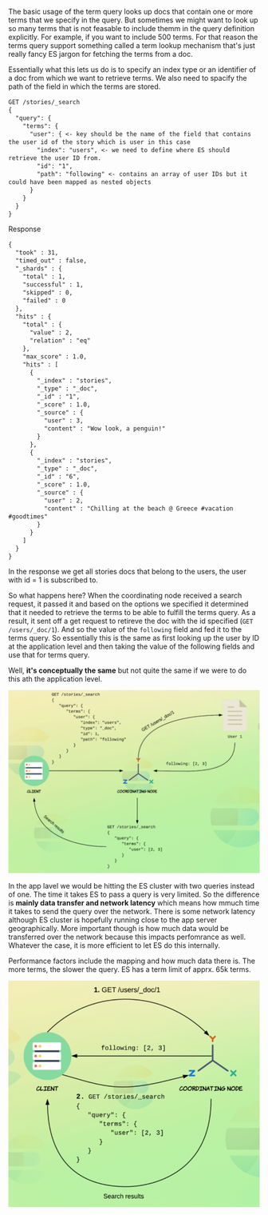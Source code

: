 The basic usage of the term query looks up docs that contain one or more terms that we specify in the query. But sometimes we might want to look up so many terms that is not feasable to include themm in the query definition explicitly. For example, if you want to include 500 terms. For that reason the terms query support something called a term lookup mechanism that's just really fancy ES jargon for fetching the terms from a doc.

Essentially what this lets us do is to specify an index type or an identifier of a doc from which we want to retrieve terms. We also need to spacify the path of the field in which the terms are stored. 

```
GET /stories/_search
{
  "query": {
    "terms": {
      "user": { <- key should be the name of the field that contains the user id of the story which is user in this case
        "index": "users", <- we need to define where ES should retrieve the user ID from. 
        "id": "1",
        "path": "following" <- contains an array of user IDs but it could have been mapped as nested objects
      }
    }
  }
}
```

Response

```
{
  "took" : 31,
  "timed_out" : false,
  "_shards" : {
    "total" : 1,
    "successful" : 1,
    "skipped" : 0,
    "failed" : 0
  },
  "hits" : {
    "total" : {
      "value" : 2,
      "relation" : "eq"
    },
    "max_score" : 1.0,
    "hits" : [
      {
        "_index" : "stories",
        "_type" : "_doc",
        "_id" : "1",
        "_score" : 1.0,
        "_source" : {
          "user" : 3,
          "content" : "Wow look, a penguin!"
        }
      },
      {
        "_index" : "stories",
        "_type" : "_doc",
        "_id" : "6",
        "_score" : 1.0,
        "_source" : {
          "user" : 2,
          "content" : "Chilling at the beach @ Greece #vacation #goodtimes"
        }
      }
    ]
  }
}
```

In the response we get all stories docs that belong to the users, the user with id = 1 is subscribed to. 

So what happens here? When the coordinating node received a search request, it passed it and based on the options we specified it determined that it needed to retrieve the terms to be able to fulfill the terms query. As a result, it sent off a get request to retireve the doc with the id specified (`GET /users/_doc/1`). And so the value of the `following` field and fed it to the terms query. So essentially this is the same as first looking up the user by ID at the application level and then taking the value of the following fields and use that for terms query. 

Well, **it's conceptually the same** but not quite the same if we were to do this ath the application level. 

![terms_lookup](https://github.com/konman1989/es-notes/blob/main/images/terms_lookup_mechanism.png)

In the app lavel we would be hitting the ES cluster with two queries instead of one. The time it takes ES to pass a query is very limited. So the difference is **mainly data transfer and network latency** which means how mmuch time it takes to send the query over the network. There is some network latency although ES cluster is hopefully running close to the app server geographically. More important though is how much data would be transferred over the network because this impacts perfomrance as well. Whatever the case, it is more efficient to let ES do this internally. 

Performance factors include the mapping and how much data there is. The more terms, the slower the query. ES has a term limit of apprx. 65k terms.

![terms_lookup2](https://github.com/konman1989/es-notes/blob/main/images/terms_lookup2.png)

